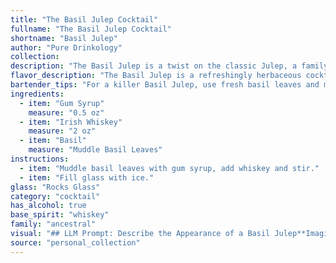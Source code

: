 ```yaml
---
title: "The Basil Julep Cocktail"
fullname: "The Basil Julep Cocktail"
shortname: "Basil Julep"
author: "Pure Drinkology"
collection:
description: "The Basil Julep is a twist on the classic Julep, a family of cocktails traditionally made with bourbon, sugar, and mint. This refreshing take on the Julep swaps the bourbon for Irish whiskey and the mint for basil, adding a contemporary flavor profile while staying true to its Southern roots. "
flavor_description: "The Basil Julep is a refreshingly herbaceous cocktail.  The sweet and subtly minty Gum Syrup balances the sharp notes of Irish Whiskey, while the basil adds a bright, green, and slightly peppery aroma. The overall flavor profile is well-rounded, offering a harmonious blend of sweetness, spice, and herbal freshness. "
bartender_tips: "For a killer Basil Julep, use fresh basil leaves and muddle them gently to release their aroma, not pulverize them.  Don't be afraid to adjust the whiskey to your taste, and remember, a good gum syrup is key.  A light hand with the ice is crucial to keep it chilled but not watery.  Finish with a sprig of basil for an elegant touch. "
ingredients:
  - item: "Gum Syrup"
    measure: "0.5 oz"
  - item: "Irish Whiskey"
    measure: "2 oz"
  - item: "Basil"
    measure: "Muddle Basil Leaves"
instructions:
  - item: "Muddle basil leaves with gum syrup, add whiskey and stir."
  - item: "Fill glass with ice."
glass: "Rocks Glass"
category: "cocktail"
has_alcohol: true
base_spirit: "whiskey"
family: "ancestral"
visual: "## LLM Prompt: Describe the Appearance of a Basil Julep**Imagine a Basil Julep, a refreshing cocktail made with Irish Whiskey, Gum Syrup, and fresh Basil. Describe its appearance in detail. Consider the following aspects:*** **Color:** Is the drink clear, cloudy, or somewhere in between? What shade of green does the basil impart? How does the color change with the addition of ice?* **Texture:** Is the drink smooth or does it have a frothy head? How does the texture feel in the mouth?* **Garnish:** What type of basil is used (Thai, sweet, etc.)? How does the garnish affect the overall appearance? How is it presented – a sprig, a leaf, a muddled piece?* **Glassware:** What type of glass is the Basil Julep served in? Does the glass enhance or detract from the overall aesthetic? * **Overall Impression:** Does the cocktail look elegant and sophisticated, refreshing and vibrant, or something else entirely?**Please provide a vivid and detailed description of the Basil Julep's appearance.** "
source: "personal_collection"
---
```


